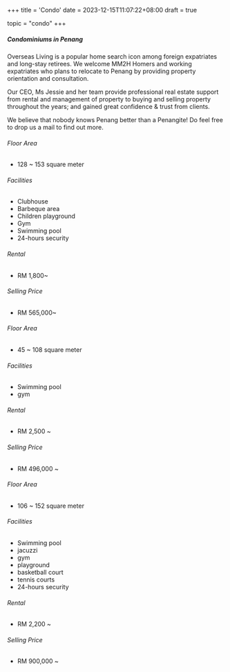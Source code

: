+++
title = 'Condo'
date = 2023-12-15T11:07:22+08:00
draft = true

topic = "condo" 
+++

##### Condominiums in Penang

Overseas Living is a popular home search icon among foreign expatriates and long-stay retirees. We welcome MM2H Homers and working expatriates who plans to relocate to Penang by providing property orientation and consultation.

Our CEO, Ms Jessie and her team provide professional real estate support from rental and management of property to buying and selling property throughout the years; and gained great confidence & trust from clients.

We believe that nobody knows Penang better than a Penangite! Do feel free to drop us a mail to find out more.

<!-- split -->

###### Floor Area

* 128 ~ 153 square meter

###### Facilities

* Clubhouse
* Barbeque area
* Children playground
* Gym
* Swimming pool
* 24-hours security

###### Rental

* RM 1,800~

###### Selling Price

* RM 565,000~

<!-- split -->

###### Floor Area

* 45 ~ 108 square meter

###### Facilities

* Swimming pool
* gym

###### Rental

* RM 2,500 ~

###### Selling Price

* RM 496,000 ~

<!-- split -->

###### Floor Area

* 106 ~ 152 square meter

###### Facilities

* Swimming pool
* jacuzzi
* gym
* playground
* basketball court
* tennis courts
* 24-hours security

###### Rental

* RM 2,200 ~

###### Selling Price

* RM 900,000 ~
